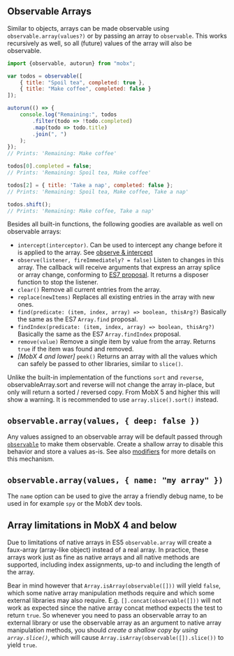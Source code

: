 <div id='codefund' style='float:right'></div>

## Observable Arrays

Similar to objects, arrays can be made observable using `observable.array(values?)` or by passing an array to `observable`.
This works recursively as well, so all (future) values of the array will also be observable.

```javascript
import {observable, autorun} from "mobx";

var todos = observable([
	{ title: "Spoil tea", completed: true },
	{ title: "Make coffee", completed: false }
]);

autorun(() => {
	console.log("Remaining:", todos
		.filter(todo => !todo.completed)
		.map(todo => todo.title)
		.join(", ")
	);
});
// Prints: 'Remaining: Make coffee'

todos[0].completed = false;
// Prints: 'Remaining: Spoil tea, Make coffee'

todos[2] = { title: 'Take a nap', completed: false };
// Prints: 'Remaining: Spoil tea, Make coffee, Take a nap'

todos.shift();
// Prints: 'Remaining: Make coffee, Take a nap'
```



Besides all built-in functions, the following goodies are available as well on observable arrays:

* `intercept(interceptor)`. Can be used to intercept any change before it is applied to the array. See [observe & intercept](observe.md)
* `observe(listener, fireImmediately? = false)` Listen to changes in this array. The callback will receive arguments that express an array splice or array change, conforming to [ES7 proposal](https://developer.mozilla.org/en-US/docs/Web/JavaScript/Reference/Global_Objects/Array/observe). It returns a disposer function to stop the listener.
* `clear()` Remove all current entries from the array.
* `replace(newItems)` Replaces all existing entries in the array with new ones.
* `find(predicate: (item, index, array) => boolean, thisArg?)` Basically the same as the ES7 `Array.find` proposal.
* `findIndex(predicate: (item, index, array) => boolean, thisArg?)` Basically the same as the ES7 `Array.findIndex` proposal.
* `remove(value)` Remove a single item by value from the array. Returns `true` if the item was found and removed.
* _[MobX 4 and lower]_ `peek()` Returns an array with all the values which can safely be passed to other libraries, similar to `slice()`.

Unlike the built-in implementation of the functions `sort` and `reverse`, observableArray.sort and reverse  will not change the array in-place, but only will return a sorted / reversed copy. From MobX 5 and higher this will show a warning. It is recommended to use `array.slice().sort()` instead.

## `observable.array(values, { deep: false })`

Any values assigned to an observable array will be default passed through [`observable`](observable.md) to make them observable.
Create a shallow array to disable this behavior and store a values as-is. See also [modifiers](modifiers.md) for more details on this mechanism.

## `observable.array(values, { name: "my array" })`

The `name` option can be used to give the array a friendly debug name, to be used in for example `spy` or the MobX dev tools.

## Array limitations in MobX 4 and below

Due to limitations of native arrays in ES5 `observable.array` will create a faux-array (array-like object) instead of a real array.
In practice, these arrays work just as fine as native arrays and all native methods are supported, including index assignments, up-to and including the length of the array. 

Bear in mind however that `Array.isArray(observable([]))` will yield `false`, which some native array manipulation methods require and which some external libraries may also require. 
E.g. `[].concat(observable([]))` will not work as expected since the native array concat method expects the test to return `true`. 
So whenever you need to pass an observable array to an external library or use the observable array as an argument to native array manipulation methods, you should _create a shallow copy by using `array.slice()`_, which will cause `Array.isArray(observable([]).slice())` to yield `true`.
